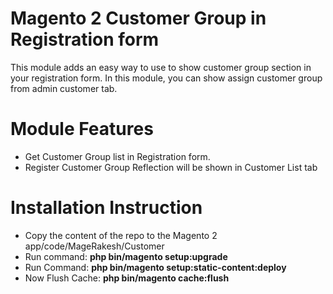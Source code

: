 # Magento 2 Customer Group in Registration form

This module adds an easy way to use to show customer group section in your registration form. In this module, you can show assign customer group from admin customer tab.


# Module Features

- Get Customer Group list in Registration form.
- Register Customer Group Reflection will be shown in Customer List tab


# Installation Instruction

* Copy the content of the repo to the Magento 2 app/code/MageRakesh/Customer
* Run command:
<b>php bin/magento setup:upgrade</b>
* Run Command:
<b>php bin/magento setup:static-content:deploy</b>
* Now Flush Cache: <b>php bin/magento cache:flush</b>

